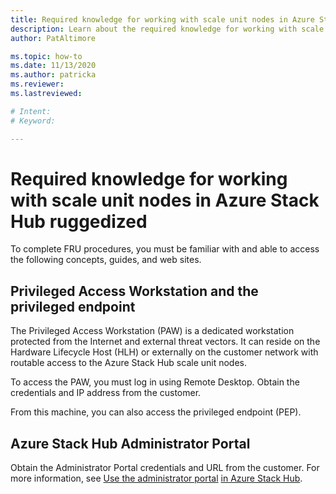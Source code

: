```yaml
---
title: Required knowledge for working with scale unit nodes in Azure Stack Hub ruggedized
description: Learn about the required knowledge for working with scale unit nodes in Azure Stack Hub ruggedized
author: PatAltimore

ms.topic: how-to
ms.date: 11/13/2020
ms.author: patricka
ms.reviewer: 
ms.lastreviewed: 

# Intent: 
# Keyword: 

---
```


# Required knowledge for working with scale unit nodes in Azure Stack Hub ruggedized

To complete FRU procedures, you must be familiar with and able to
access the following concepts, guides, and web sites.

## Privileged Access Workstation and the privileged endpoint

The Privileged Access Workstation (PAW) is a dedicated workstation
protected from the Internet and external threat vectors. It can reside
on the Hardware Lifecycle Host (HLH) or externally on the customer
network with routable access to the Azure Stack Hub scale unit nodes.

To access the PAW, you must log in using Remote Desktop. Obtain the
credentials and IP address from the customer.

From this machine, you can also access the privileged endpoint (PEP).

## Azure Stack Hub Administrator Portal

Obtain the Administrator Portal credentials and URL from the customer.
For more information, see [Use the administrator
portal](../../operator/azure-stack-manage-portals.md)
[in Azure Stack
Hub](../../operator/azure-stack-manage-portals.md).


